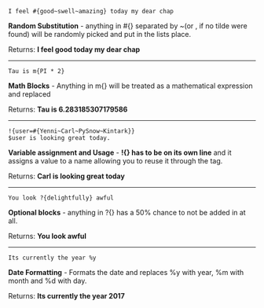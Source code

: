 ```
I feel #{good~swell~amazing} today my dear chap
```

**Random Substitution** - anything in #{} separated by ~(or , if no tilde were found) will be randomly picked and put in the lists place.

Returns: **I feel good today my dear chap**

---------------

```
Tau is m{PI * 2}
```

**Math Blocks** - Anything in m{} will be treated as a mathematical expression and replaced

Returns: **Tau is 6.283185307179586**

---------------

```
!{user=#{Yenni~Carl~PySnow~Kintark}}
$user is looking great today.
```

**Variable assignment and Usage** - **!{} has to be on its own line** and it assigns a value to a name allowing you to reuse it through
the tag.

Returns: **Carl is looking great today**

---------------

```
You look ?{delightfully} awful
```

**Optional blocks** - anything in ?{} has a 50% chance to not be added in at all.

Returns: **You look awful**

---------------

```
Its currently the year %y
```

**Date Formatting** - Formats the date and replaces %y with year, %m with month and %d with day.

Returns: **Its currently the year 2017**
